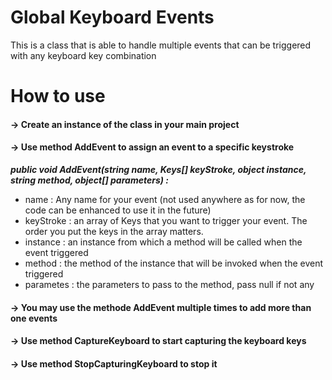 # Global Keyboard Events
This is a class that is able to handle multiple events that can be triggered with any keyboard key combination

# How to use
#### -> Create an instance of the class in your main project
#### -> Use method **AddEvent** to assign an event to a specific keystroke
_**public void AddEvent(string name, Keys[] keyStroke, object instance, string method, object[] parameters) :**_
* name : Any name for your event (not used anywhere as for now, the code can be enhanced to use it in the future)
* keyStroke : an array of Keys that you want to trigger your event. The order you put the keys in the array matters.
* instance : an instance from which a method will be called when the event triggered
* method : the method of the instance that will be invoked when the event triggered
* parametes : the parameters to pass to the method, pass null if not any
#### -> You may use the methode AddEvent multiple times to add more than one events
#### -> Use method CaptureKeyboard to start capturing the keyboard keys
#### -> Use method StopCapturingKeyboard to stop it
